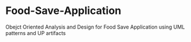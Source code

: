 # Food-Save-Application
Obejct Oriented Analysis and Design for Food Save Application using UML patterns and UP artifacts
